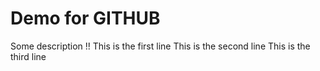 # Demo for GITHUB
Some description !!
This is the first line
This is the second line
This is the third line
